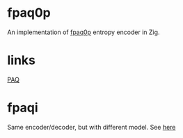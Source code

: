 # fpaq0p
An implementation of [fpaq0p](http://nishi.dreamhosters.com/u/fpaq0p.cpp) entropy encoder in Zig.

# links
[PAQ](http://mattmahoney.net/dc/)

# fpaqi

Same encoder/decoder, but with different model.
See [here](https://encode.su/threads/4008-A-model-for-fpaq0p-like-compressor)
